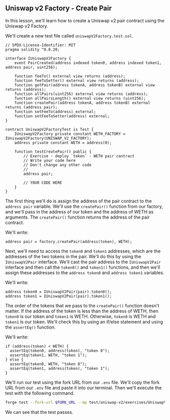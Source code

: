 ## Uniswap v2 Factory - Create Pair 

In this lesson, we'll learn how to create a Uniswap v2 pair contract using the Uniswap v2 Factory. 

We'll create a new test file called `uniswapV2Factory.test.sol`. 

```solidity
// SPDX-License-Identifier: MIT
pragma solidity ^0.8.20;

interface IUniswapV2Factory {
    event PairCreated(address indexed token0, address indexed token1, address pair, uint256);

    function feeTo() external view returns (address);
    function feeToSetter() external view returns (address);
    function getPair(address tokenA, address tokenB) external view returns (address);
    function allPairs(uint256) external view returns (address);
    function allPairsLength() external view returns (uint256);
    function createPair(address tokenA, address tokenB) external returns (address pair);
    function setFeeTo(address) external;
    function setFeeToSetter(address) external;
}

contract UniswapV2FactoryTest is Test {
    IUniswapV2Factory private constant WETH_FACTORY = IUniswapV2Factory(UNISWAP_V2_FACTORY);
    address private constant WETH = address(0);
    
    function testCreatePair() public {
        // Exercise - deploy `token` - WETH pair contract
        // Write your code here 
        // Don't change any other code
        //
        address pair;

        // YOUR CODE HERE 
    }
}
```

The first thing we'll do is assign the address of the pair contract to the `address pair` variable. We'll use the `createPair()` function from our factory, and we'll pass in the address of our token and the address of WETH as arguments. The `createPair()` function returns the address of the pair contract. 

We'll write:

```solidity
address pair = factory.createPair(address(token), WETH);
```

Next, we'll need to access the `token0` and `token1` addresses, which are the addresses of the two tokens in the pair. We'll do this by using the `IUniswapV2Pair` interface. We'll cast the pair address to the `IUniswapV2Pair` interface and then call the `token0()` and `token1()` functions, and then we'll assign these addresses to the `address token0` and `address token1` variables.

We'll write:

```solidity
address token0 = IUniswapV2Pair(pair).token0();
address token1 = IUniswapV2Pair(pair).token1();
```

The order of the tokens that we pass to the `createPair()` function doesn't matter. If the address of the token is less than the address of WETH, then `token0` is our token and `token1` is WETH.  Otherwise, `token0` is WETH and `token1` is our token. We'll check this by using an if/else statement and using the `assertEq()` function. 

We'll write:

```solidity
if (address(token) < WETH) {
  assertEq(token0, address(token), "token 0");
  assertEq(token1, WETH, "token 1");
} else {
  assertEq(token0, WETH, "token 0");
  assertEq(token1, address(token), "token 1");
}
```

We'll run our test using the fork URL from our `.env` file. We'll copy the fork URL from our `.env` file and paste it into our terminal. Then we'll execute the test with the following command. 

```bash
forge test --fork-url $FORK_URL --mp test/uniswap-v2/exercises/UniswapV2Factory.test.sol -vvvv
```

We can see that the test passes. 
